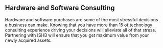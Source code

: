 ## Hardware and Software Consulting

Hardware and software purchases are some of the most stressful decisions a business can make.
Knowing that you have more than 15 of technology consulting experience driving your decisions will alleviate all of that stress.
Partnering with ISHB will ensure that you get maximum value from your newly acquired assets.
